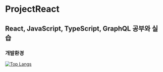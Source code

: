 # ProjectReact

## React,  JavaScript,  TypeScript,  GraphQL 공부와 실습

### 개발환경

[![Top Langs](https://github-readme-stats.vercel.app/api/top-langs/?username=isylsy166&layout=compact&theme=radical&langs_count=4)](https://github.com/anuraghazra/github-readme-stats)
